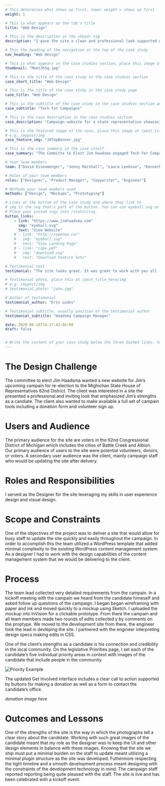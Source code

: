 ```yaml
---
# This determines what shows up first, lower weight = shows up first
weight: 1

# This is what appears as the tab's title
title: "Web Design"

# This is the description in the <head> tag
description: "I gave the site a clean and professional look supported with a simple and effective UI."

# This the heading of the navigation at the top of the case study
nav_heading: "Web Design"

# This is what appears in the case studies section, place this image at the /static/img folder
thumbnail: "MeetJhSq.jpg"

# This is the title of the case study in the case studies section
case_short_title: "Web Design"

# This is the title of the case study in the case study page
case_title: "Web Design"

# This is the subtitle of the case study in the case studies section and the case study page
case_subtitle: "Tech for Campaigns"

# This is the case description in the case studies section
case_description: "Campaign website for a state representative showcasing his story and track record for re-election, creating a space for volunteers and donors to support his campaign."

# This is the featured image of the case, place this image at /post_title_here/img folder
# e.g. /mypost/img
case_feature_img: "JHTopBanner.jpg"

# This is the case summary in the case itself
case_summary: "The Committe to Elect Jim Haadsma engaged Tech for Campaigns to redesign the website for Rep Haadsma as part of his campaign for re-election to the Michigan House of Representatives 62nd District. I served as the Designer on a team of volunteers contracted with Tech for Campaigns. Working in collaboration with the candidate and staff, our team developed a new website upgraded to showcase Jim’s story and track record for re-election as well as to create a space for volunteers and donors to support his campaign. We created a new website to support a full set of campaign tools including a donation form, volunteer sign up, and information related to COVID-19 in a way that  presents a professional and inviting look for potential volunteers, donors, and voters in his district."

# Your team members
team: ["David Eisenmenger", "Jenny Marshall", "Laura Leebove", "Kenneth Lee"]

# Roles of your team members
roles: ["Designer", "Product Manager", "Copywriter", "Engineer"]

# Methods your team members used
methods: ["Design", "Mockups", "Prototyping"]

# Links at the bottom of the case study and where they link to
# img is the svg that's part of the button. You can use eyeball.svg or download.svg
# Place your custom svgs into /static/svg
button_links:
    - link: "https://www.jimhaadsma.com"
      img: "eyeball.svg"
      text: "View Website"
    # - link: "http://copenow.co/"
    #   img: "eyeball.svg"
    #   text: "View Landing Page"
    # - link: "cope.pdf"
    #   img: "download.svg"
    #   text: "Download Feature Sets"

# Testimonial text
testimonial: "The site looks great. It was great to work with you all [on the team]."

# Testimonial photo, place this at /post_title_here/img
# e.g. /mypost/img
# testimonial_photo: "john.jpg"

# Author of testimonial
testimonial_author: "Erin Lodes"

# Testimonial subtitle, usually position of the testimonial author
testimonial_subtitle: "Haadsma Campaign Manager"

date: 2020-06-16T14:17:43-04:00
draft: false


# Write the content of your case study below the three dashed lines. You can use markdown and raw HTML.
---
```


# The Design Challenge

The committee to elect Jim Haadsma wanted a new website for Jim’s upcoming campain for re-election to the Mighichan State House of Representatives 62nd District. The client was interested in a site the presented a professional and inviting look that emphasized Jim’s strengths as a candiate. The client also wanted to make available a full set of campain tools including a donation form and volunteer sign up.

# Users and Audience

The primary audience for the site are voters in the 62nd Congressional District of Michigan which includes the cities of Battle Creek and Albion. Our primary audience of users to the site were potential volunteers, donors, or voters. A secondary user audience was the client, mainly campaign staff who would be updating the site after delivery.

# Roles and Responsibilities
I served as the Designer for the site leveraging my skills in user experience design and visual design.
# Scope and Constraints

One of the objectives of the project was to deliver a site that would allow for busy staff to update the site quickly and easily throughout the campaign. In order to accomplish this the team utilized a WordPress template that added minimal complexity to the existing WordPress content management system. As a designer I had to work with the design capabilities of the content management system that we would be delivering to the client.  
# Process

The team lead collected very detailed requirements from the campain. In a kickoff meeting with the campain we heard from the candidate himeself and asked follow up questions of the campaign.
I began began wireframing with paper and ink and moved quickly to a mockup using Sketch. I uploaded the mockup into InVision for a clickable prototype. From there the campain and all team members made two rounds of edits collected y by comments on the proptype. We moved to the development site from there, the engineer took the lead in devleping the site. I partnered with the engineer interpreting design specs  making edits in CSS.

One of the client’s strengths as a candidate is his connection and credibility in the local community. 
On the legislative Priorities page, I set each of the candidate’s five individual priority areas in context with images of the candidate that include people in the community.

![Priority Example](/jh/img/Priorities@2x@0.5x.jpg "Priority Example")

The updated Get Involved interface includes a clear call to action supported by buttons for making a donation as well as a form to contact the candidate’s office.

*donation image here*

# Outcomes and Lessons

One of the strengths of the site is the way in which the photographs tell a clear story about the candidate. Working with such great images of the candidate meant that my role as the designer was to keep the UI and other design elements in balance with these images. Knowing that the site we ship must put a minimal burden on the staff to update meant utilizing a minimal plugin structure as the site was developed. Futhermore respecting the tight timeline and a smooth development process meant designing with the constraints of the development technology in mind. The campaign staff reported reporting being quite pleased with the staff. The site is live and has been celebrated with a kickoff event.